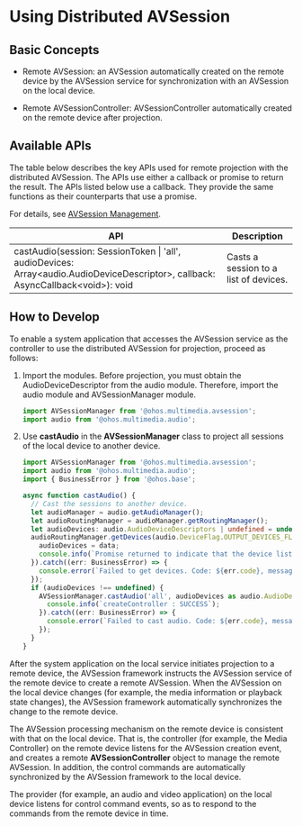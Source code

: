 # Using Distributed AVSession

## Basic Concepts

- Remote AVSession: an AVSession automatically created on the remote device by the AVSession service for synchronization with an AVSession on the local device.

- Remote AVSessionController: AVSessionController automatically created on the remote device after projection.

## Available APIs

The table below describes the key APIs used for remote projection with the distributed AVSession. The APIs use either a callback or promise to return the result. The APIs listed below use a callback. They provide the same functions as their counterparts that use a promise.

For details, see [AVSession Management](../reference/apis/js-apis-avsession.md).

| API| Description|
| -------- | -------- |
| castAudio(session: SessionToken \| 'all', audioDevices: Array&lt;audio.AudioDeviceDescriptor&gt;, callback: AsyncCallback&lt;void&gt;): void | Casts a session to a list of devices.|

## How to Develop

To enable a system application that accesses the AVSession service as the controller to use the distributed AVSession for projection, proceed as follows:

1. Import the modules. Before projection, you must obtain the AudioDeviceDescriptor from the audio module. Therefore, import the audio module and AVSessionManager module.
   
   ```ts
   import AVSessionManager from '@ohos.multimedia.avsession';
   import audio from '@ohos.multimedia.audio';
   ```
   
2. Use **castAudio** in the **AVSessionManager** class to project all sessions of the local device to another device.

   ```ts
   import AVSessionManager from '@ohos.multimedia.avsession';
   import audio from '@ohos.multimedia.audio';
   import { BusinessError } from '@ohos.base';
   
   async function castAudio() {
     // Cast the sessions to another device.
     let audioManager = audio.getAudioManager();
     let audioRoutingManager = audioManager.getRoutingManager();
     let audioDevices: audio.AudioDeviceDescriptors | undefined = undefined;
     audioRoutingManager.getDevices(audio.DeviceFlag.OUTPUT_DEVICES_FLAG).then((data) => {
       audioDevices = data;
       console.info(`Promise returned to indicate that the device list is obtained.`);
     }).catch((err: BusinessError) => {
       console.error(`Failed to get devices. Code: ${err.code}, message: ${err.message}`);
     });
     if (audioDevices !== undefined) {
       AVSessionManager.castAudio('all', audioDevices as audio.AudioDeviceDescriptors).then(() => {
         console.info(`createController : SUCCESS`);
       }).catch((err: BusinessError) => {
         console.error(`Failed to cast audio. Code: ${err.code}, message: ${err.message}`);
       });
     }
   }
   
   ```

After the system application on the local service initiates projection to a remote device, the AVSession framework instructs the AVSession service of the remote device to create a remote AVSession. When the AVSession on the local device changes (for example, the media information or playback state changes), the AVSession framework automatically synchronizes the change to the remote device.

The AVSession processing mechanism on the remote device is consistent with that on the local device. That is, the controller (for example, the Media Controller) on the remote device listens for the AVSession creation event, and creates a remote **AVSessionController** object to manage the remote AVSession. In addition, the control commands are automatically synchronized by the AVSession framework to the local device.

The provider (for example, an audio and video application) on the local device listens for control command events, so as to respond to the commands from the remote device in time.
